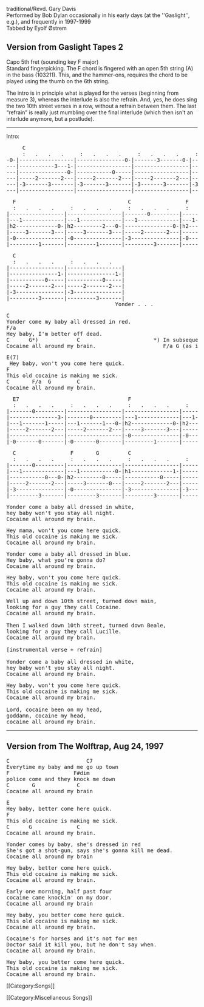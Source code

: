 traditional/Revd. Gary Davis<br>
Performed by Bob Dylan occasionally in his early days (at the
''Gaslight'', e.g.), and frequently in 1997-1999<br>
Tabbed by Eyolf Østrem

<h2 class="songversion">Version from Gaslight Tapes 2</h2>

Capo 5th fret (sounding key F major)<br>
Standard fingerpicking. The F chord is fingered with an open 5th
string (A) in the bass (103211). This, and the hammer-ons, requires
the chord to be played using the thumb on the 6th string.

The intro is in principle what is played for the verses (beginning
from measure 3), whereas the interlude is also the refrain. And, yes,
he does sing the two 10th street verses in a row, without a refrain
between them. The last “refrain” is really just mumbling over the
final interlude (which then isn't an interlude anymore, but a
postlude).

----
Intro:

<pre class="tab">
     C
     :   .   .   .     :   .   .   .     :   .   .   .     :   .   .   .
-0-|-----------------|---------------0-|-------3-------0-|-----------------|
---|-----------3---1-|-----------------|-----------------|-------3---------|
---|---------------0-|-----------0-----|-----------------|---------------0-|
---|-----2-------2---|-----2-------2---|-----2-------2---|-----2-------2---|
---|-3-------3-------|-3-------3-------|-3-------3-------|-3-------3-------|
---|-----------------|-----------------|-----------------|-----------------|
</pre>
<pre class="tab">
  F                                   C                 F       G
  :   .   .   .     :   .   .   .     :   .   .   .     :   .   .   .
|-----------------|-----------------|-------0---------|-----------------|
|---1-------------|---1-------------|---1-------------|---1-------------|
|h2-------------0-|h2---------2---0-|---------------0-|h2-----2---0---0-|
|-----3-------3---|-----3-------3---|-----2-------2---|-----3-------0---|
|-0---------------|-0---------------|-3---------------|-0---------------|
|---------1-------|---------1-------|---------3-------|---------3-------|
</pre>
<pre class="tab">
  C
  :   .   .   .     :   .   .   .
|-----------------|-----------------|
|---------------1-|---------------1-|
|-----------0-----|-----------0-----|
|-----2-------2---|-----2-------2---|
|-3---------------|-3---------------|
|---------3-------|---------3-------|
                                  Yonder . . .
</pre>

<pre class="verse">
C
Yonder come my baby all dressed in red.
F/a
Hey baby, I'm better off dead.
C      G*)            C                       *) In subsequent verses:
Cocaine all around my brain.                     F/a G (as in the intro)
</pre>

<pre class="refrain">
E(7)
 Hey baby, won't you come here quick.
F
This old cocaine is making me sick.
C       F/a  G        C
Cocaine all around my brain.
</pre>
<pre class="tab refrain">
  E7                                  F
  :   .   .   .     :   .   .   .     :   .   .   .     :   .   .   .
|-------0---------|-----------------|-----------------|-----------------|
|---------------3-|-------0---------|---1-------------|---1-----------0-|
|---1-------1-----|---1-------1---0-|h2-------------0-|h2---------2-----|
|-----2-------2---|-----2-------2---|-----3-------3---|-----3-------3---|
|-----------------|-----------------|-0---------------|-0---------------|
|-0-------0-------|-0-------0-------|---------1-------|---------1-------|
</pre>
<pre class="tab refrain">
  C                 F       G         C
  :   .   .   .     :   .   .   .     :   .   .   .     :   .   .   .
|-------0---------|-----------------|-----------------|-----------------|
|---1-------------|---1-----------0-|h1-------------1-|---------------1-|
|-----------0---0-|h2---------0-----|-----------0-----|-----------0-----|
|-----2-------2---|-----3-------0---|-----2-------2---|-----2-------2---|
|-3---------------|-0---------------|-3---------------|-3---------------|
|---------3-------|---------3-------|---------3-------|---------3-------|
</pre>

<pre class="verse">
Yonder come a baby all dressed in white,
hey baby won't you stay all night.
Cocaine all around my brain.
</pre>

<pre class="refrain">
Hey mama, won't you come here quick.
This old cocaine is making me sick.
Cocaine all around my brain.
</pre>

<pre class="verse">
Yonder come a baby all dressed in blue.
Hey baby, what you're gonna do?
Cocaine all around my brain.
</pre>

<pre class="refrain">
Hey baby, won't you come here quick.
This old cocaine is making me sick.
Cocaine all around my brain.
</pre>

<pre class="verse">
Well up and down 10th street, turned down main,
looking for a guy they call Cocaine.
Cocaine all around my brain.

Then I walked down 10th street, turned down Beale,
looking for a guy they call Lucille.
Cocaine all around my brain.

[instrumental verse + refrain]

Yonder come a baby all dressed in white,
hey baby won't you stay all night.
Cocaine all around my brain.
</pre>

<pre class="refrain">
Hey baby, won't you come here quick.
This old cocaine is making me sick.
Cocaine all around my brain.

Lord, cocaine been on my head,
goddamn, cocaine my head,
cocaine all around my brain.
</pre>

----
<span id="telltale"></span><h2 class="songversion">Version from The Wolftrap, Aug 24, 1997</h2>
<pre class="verse">
C                        C7
Everytime my baby and me go up town
F                    F#dim
police come and they knock me down
C       G             C
Cocaine all around my brain
</pre>

<pre class="refrain">
E
Hey baby, better come here quick.
F
This old cocaine is making me sick.
C      G              C
Cocaine all around my brain.
</pre>

<pre class="verse">
Yonder comes by baby, she's dressed in red
She's got a shot-gun, says she's gonna kill me dead.
Cocaine all around my brain
</pre>

<pre class="refrain">
Hey baby, better come here quick.
This old cocaine is making me sick.
Cocaine all around my brain.
</pre>

<pre class="verse">
Early one morning, half past four
cocaine came knockin' on my door.
Cocaine all around my brain
</pre>

<pre class="refrain">
Hey baby, you better come here quick.
This old cocaine is making me sick.
Cocaine all around my brain.
</pre>

<pre class="verse">
Cocaine's for horses and it's not for men
Doctor said it kill you, but he don't say when.
Cocaine all around my brain.
</pre>

<pre class="refrain">
Hey baby, you better come here quick.
This old cocaine is making me sick.
Cocaine all around my brain.
</pre>

[[Category:Songs]]

[[Category:Miscellaneous Songs]]